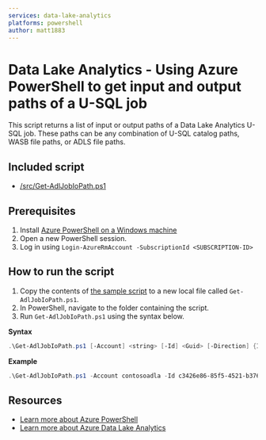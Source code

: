 ```yaml
---
services: data-lake-analytics
platforms: powershell
author: matt1883
---
```


# Data Lake Analytics - Using Azure PowerShell to get input and output paths of a U-SQL job

This script returns a list of input or output paths of a Data Lake Analytics U-SQL job. These paths can be any combination of U-SQL catalog paths, WASB file paths, or ADLS file paths.

## Included script

* [/src/Get-AdlJobIoPath.ps1](https://raw.githubusercontent.com/Azure-Samples/data-lake-analytics-powershell-usql-input-output/master/src/Get-AdlJobIoPath.ps1)

## Prerequisites

1. Install [Azure PowerShell on a Windows machine](https://docs.microsoft.com/en-us/powershell/azure/install-azurerm-ps)
2. Open a new PowerShell session.
3. Log in using ``Login-AzureRmAccount -SubscriptionId <SUBSCRIPTION-ID>``

## How to run the script

1. Copy the contents of [the sample script](https://raw.githubusercontent.com/Azure-Samples/data-lake-analytics-powershell-usql-input-output/master/src/Get-AdlJobIoPath.ps1) to a new local file called ``Get-AdlJobIoPath.ps1``.
2. In PowerShell, navigate to the folder containing the script.
3. Run ``Get-AdlJobIoPath.ps1`` using the syntax below.

**Syntax**

```powershell
.\Get-AdlJobIoPath.ps1 [-Account] <string> [-Id] <Guid> [-Direction] {Input | Output}
```

**Example**

```powershell
.\Get-AdlJobIoPath.ps1 -Account contosoadla -Id c3426e86-85f5-4521-b376-e4b3e8d32d8c -Direction Output
```

## Resources

- [Learn more about Azure PowerShell](https://docs.microsoft.com/en-us/powershell/azure/overview)
- [Learn more about Azure Data Lake Analytics](https://docs.microsoft.com/en-us/azure/data-lake-analytics/)